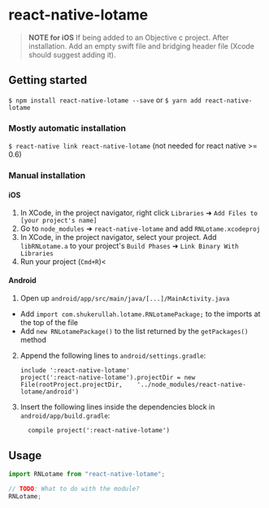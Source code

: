 # react-native-lotame

> **NOTE for iOS**
> If being added to an Objective c project. After installation. Add an empty swift file and bridging header file (Xcode should suggest adding it).

## Getting started

`$ npm install react-native-lotame --save`
or
`$ yarn add react-native-lotame`

### Mostly automatic installation

`$ react-native link react-native-lotame` (not needed for react native >= 0.6)

### Manual installation

#### iOS

1. In XCode, in the project navigator, right click `Libraries` ➜ `Add Files to [your project's name]`
2. Go to `node_modules` ➜ `react-native-lotame` and add `RNLotame.xcodeproj`
3. In XCode, in the project navigator, select your project. Add `libRNLotame.a` to your project's `Build Phases` ➜ `Link Binary With Libraries`
4. Run your project (`Cmd+R`)<

#### Android

1. Open up `android/app/src/main/java/[...]/MainActivity.java`

- Add `import com.shukerullah.lotame.RNLotamePackage;` to the imports at the top of the file
- Add `new RNLotamePackage()` to the list returned by the `getPackages()` method

2. Append the following lines to `android/settings.gradle`:
   ```
   include ':react-native-lotame'
   project(':react-native-lotame').projectDir = new File(rootProject.projectDir, 	'../node_modules/react-native-lotame/android')
   ```
3. Insert the following lines inside the dependencies block in `android/app/build.gradle`:
   ```
     compile project(':react-native-lotame')
   ```

## Usage

```javascript
import RNLotame from "react-native-lotame";

// TODO: What to do with the module?
RNLotame;
```
